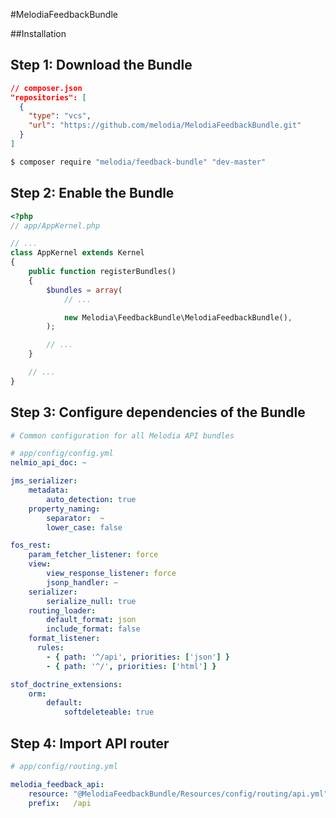 #MelodiaFeedbackBundle

##Installation

Step 1: Download the Bundle
---------------------------

```json
// composer.json
"repositories": [
  {
    "type": "vcs",
    "url": "https://github.com/melodia/MelodiaFeedbackBundle.git"
  }
]
```

```bash
$ composer require "melodia/feedback-bundle" "dev-master"
```

Step 2: Enable the Bundle
-------------------------

```php
<?php
// app/AppKernel.php

// ...
class AppKernel extends Kernel
{
    public function registerBundles()
    {
        $bundles = array(
            // ...

            new Melodia\FeedbackBundle\MelodiaFeedbackBundle(),
        );

        // ...
    }

    // ...
}
```

Step 3: Configure dependencies of the Bundle
------------------------------------------------

```yaml
# Common configuration for all Melodia API bundles

# app/config/config.yml
nelmio_api_doc: ~

jms_serializer:
    metadata:
        auto_detection: true
    property_naming:
        separator:  ~
        lower_case: false

fos_rest:
    param_fetcher_listener: force
    view:
        view_response_listener: force
        jsonp_handler: ~
    serializer:
        serialize_null: true
    routing_loader:
        default_format: json
        include_format: false
    format_listener:
      rules:
        - { path: '^/api', priorities: ['json'] }
        - { path: '^/', priorities: ['html'] }

stof_doctrine_extensions:
    orm:
        default:
            softdeleteable: true
```

Step 4: Import API router
-------------------------

```yaml
# app/config/routing.yml

melodia_feedback_api:
    resource: "@MelodiaFeedbackBundle/Resources/config/routing/api.yml"
    prefix:   /api
```
